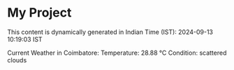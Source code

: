 # My Project

This content is dynamically generated in Indian Time (IST): 2024-09-13 10:19:03 IST


Current Weather in Coimbatore:
Temperature: 28.88 °C
Condition: scattered clouds
